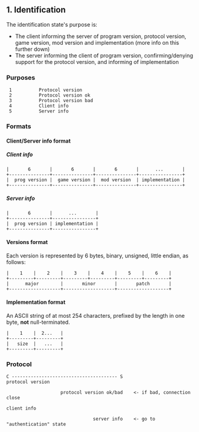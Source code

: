 ## 1. Identification

The identification state's purpose is:

- The client informing the server of program version, protocol version, game version, mod version and implementation (more info on this further down)
- The server informing the client of program version, confirming/denying support for the protocol version, and informing of implementation

### Purposes

```
 1          Protocol version
 2          Protocol version ok
 3          Protocol version bad
 4          Client info
 5          Server info
```

### Formats

#### Client/Server info format

##### Client info

```
|       6       |       6       |       6       |      ...       |
+---------------+---------------+---------------+----------------+
|  prog version |  game version |  mod version  | implementation |
+---------------+---------------+---------------+----------------+
```

##### Server info

```
|       6       |      ...       |
+---------------+----------------+
|  prog version | implementation |
+---------------+----------------+
```

#### Versions format

Each version is represented by 6 bytes, binary, unsigned, little endian, as follows:

```
|    1    |    2    |    3    |    4    |    5    |    6    |
+---------+---------+---------+---------+---------+---------+
|      major        |       minor       |       patch       |
+-------------------+-------------------+-------------------+
```

#### Implementation format

An ASCII string of at most 254 characters, prefixed by the length in one byte, **not** null-terminated.

```
|    1    |  2...   |
+---------+---------+
|   size  |   ...   |
+---------+---------+
```

### Protocol

```
C --------------------------------------- S
protocol version

                    protocol version ok/bad    <- if bad, connection close

client info

                                server info    <- go to "authentication" state
```
